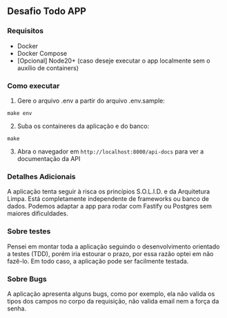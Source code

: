 ## Desafio Todo APP


### Requisitos
* Docker
* Docker Compose
* [Opcional] Node20+ (caso deseje executar o app localmente sem o auxilio de containers)


### Como executar
1. Gere o arquivo .env a partir do arquivo .env.sample:
```shell
make env
```

2. Suba os containeres da aplicação e do banco:
```shell
make
```

3. Abra o navegador em `http://localhost:8000/api-docs` para ver a documentação da API


### Detalhes Adicionais
A aplicação tenta seguir à risca os princípios S.O.L.I.D. e da Arquitetura Limpa. Está completamente independente de frameworks ou banco de dados. Podemos adaptar a app para rodar com Fastify ou Postgres sem maiores dificuldades.

### Sobre testes
Pensei em montar toda a aplicação seguindo o desenvolvimento orientado a testes (TDD), porém iria estourar o prazo, por essa razão optei em não fazê-lo. Em todo caso, a aplicação pode ser facilmente testada.

### Sobre Bugs
A aplicação apresenta alguns bugs, como por exemplo, ela não valida os tipos dos campos no corpo da requisição, não valida email nem a força da senha.